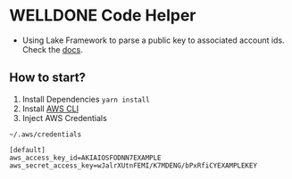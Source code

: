# WELLDONE Code Helper
* Using Lake Framework to parse a public key to associated account ids. Check the [docs](https://near-indexers.io/).

## How to start?
1. Install Dependencies
`yarn install`
2. Install [AWS CLI](https://docs.aws.amazon.com/ko_kr/cli/latest/userguide/getting-started-install.html)
3. Inject AWS Credentials
```
~/.aws/credentials

[default]
aws_access_key_id=AKIAIOSFODNN7EXAMPLE
aws_secret_access_key=wJalrXUtnFEMI/K7MDENG/bPxRfiCYEXAMPLEKEY
```